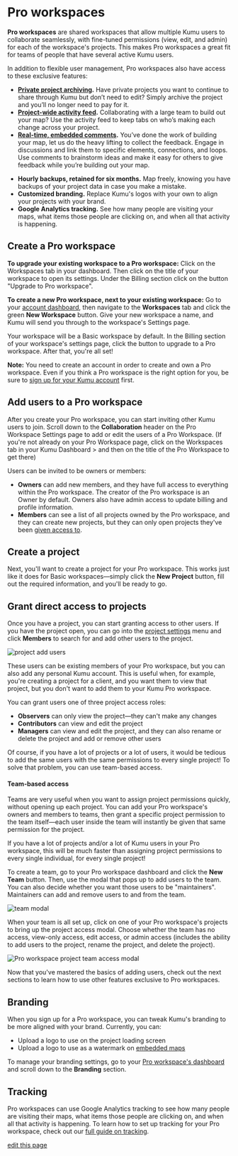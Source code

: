 # Pro workspaces

**Pro workspaces** are shared workspaces that allow multiple Kumu users to collaborate seamlessly, with fine-tuned permissions (view, edit, and admin) for each of the workspace's projects. This makes Pro workspaces a great fit for teams of people that have several active Kumu users.

In addition to flexible user management, Pro workspaces also have access to these exclusive features:
- **[Private project archiving](/guides/archiving-projects.html).** Have private projects you want to continue to share through Kumu but don’t need to edit? Simply archive the project and you’ll no longer need to pay for it.
- **[Project-wide activity feed](/guides/activity-feed.html).** Collaborating with a large team to build out your map? Use the activity feed to keep tabs on who’s making each change across your project.
- **[Real-time, embedded comments](/guides/issues.html).** You’ve done the work of building your map, let us do the heavy lifting to collect the feedback. Engage in discussions and link them to specific elements, connections, and loops. Use comments to brainstorm ideas and make it easy for others to give feedback while you’re building out your map.
<!-- - **[Single sign-on](/guides/single-sign-on.html).** Enable authentication for your Pro workspace through your SAML 2.0 provider (only Azure AD supported at this time). -->
<!-- - **Required [multi-factor authentication](/guides/multi-factor-authentication.html).** Multi-factor authentication (MFA) helps keep your account and projects. With a Pro workspace, you can require MFA for everyone accessing your projects. -->
- **Hourly backups, retained for six months.** Map freely, knowing you have backups of your project data in case you make a mistake.
- **Customized branding.** Replace Kumu's logos with your own to align your projects with your brand.
- **Google Analytics tracking.** See how many people are visiting your maps, what items those people are clicking on, and when all that activity is happening.


## Create a Pro workspace

**To upgrade your existing workspace to a Pro workspace:** 
Click on the Workspaces tab in your dashboard. Then click on the title of your workspace to open its settings. 
Under the Billing section click on the button "Upgrade to Pro workspace". 

**To create a new Pro workspace, next to your existing workspace:**
Go to your [account dashboard](https://kumu.io/dashboard), then navigate to the **Workspaces** tab and click the green **New Workspace** button. Give your new workspace a name, and Kumu will send you through to the workspace's Settings page.

Your workspace will be a Basic workspace by default. In the Billing section of your workspace's settings page, click the button to upgrade to a Pro workspace. After that, you're all set!

<p class="alert alert-warning">
<b>Note:</b> You need to create an account in order to create and own a Pro workspace. Even if you think a Pro workspace is the right option for you, be sure to <a class="alert-link" href="https://kumu.io/join">sign up for your Kumu account</a> first.
</p>


## Add users to a Pro workspace

After you create your Pro workspace, you can start inviting other Kumu users to join. Scroll down to the **Collaboration** header on the Pro Workspace Settings page to add or edit the users of a Pro Workspace. (If you're not already on your Pro Workspace page, click on the Workspaces tab in your Kumu Dashboard > and then on the title of the Pro Workspace to get there)

Users can be invited to be owners or members:

- **Owners** can add new members, and they have full access to everything within the Pro workspace. The creator of the Pro workspace is an Owner by default. Owners also have admin access to update billing and profile information.
- **Members** can see a list of all projects owned by the Pro workspace, and they can create new projects, but they can only open projects they've been [given access to](#grant-direct-access-to-projects).


## Create a project

Next, you'll want to create a project for your Pro workspace. This works just like it does for Basic workspaces—simply click the **New Project** button, fill out the required information, and you'll be ready to go.


## Grant direct access to projects

Once you have a project, you can start granting access to other users. If you have the project open, you can go into the [project settings](/overview/settings.html#project-settings) menu and click **Members** to search for and add other users to the project.

![project add users](/images/pro-workspace-project-users.png)

These users can be existing members of your Pro workspace, but you can also add any personal Kumu account. This is useful when, for example, you're creating a project for a client, and you want them to view that project, but you don't want to add them to your Kumu Pro workspace.

You can grant users one of three project access roles:

- **Observers** can only view the project—they can't make any changes
- **Contributors** can view and edit the project
- **Managers** can view and edit the project, and they can also rename or delete the project and add or remove other users

Of course, if you have a lot of projects or a lot of users, it would be tedious to add the same users with the same permissions to every single project! To solve that problem, you can use team-based access.


#### Team-based access

Teams are very useful when you want to assign project permissions quickly, without opening up each project. You can add your Pro workspace's owners and members to teams, then grant a specific project permission to the team itself—each user inside the team will instantly be given that same permission for the project.

If you have a lot of projects and/or a lot of Kumu users in your Pro workspace, this will be much faster than assigning project permissions to every single individual, for every single project!

To create a team, go to your Pro workspace dashboard and click the **New Team** button. Then, use the modal that pops up to add users to the team. You can also decide whether you want those users to be "maintainers". Maintainers can add and remove users to and from the team.

![team modal](/images/pro-workspace-team.png)

When your team is all set up, click on one of your Pro workspace's projects to bring up the project access modal. Choose whether the team has no access, view-only access, edit access, or admin access (includes the ability to add users to the project, rename the project, and delete the project).

![Pro workspace project team access modal](/images/pro-workspace-project-team-access.png)

Now that you've mastered the basics of adding users, check out the next sections to learn how to use other features exclusive to Pro workspaces.

<!-- <iframe src="https://player.vimeo.com/video/135484585" width="640" height="360" frameborder="0" webkitallowfullscreen mozallowfullscreen allowfullscreen></iframe>
 -->


## Branding

When you sign up for a Pro workspace, you can tweak Kumu's branding to be more aligned with your brand. Currently, you can:

- Upload a logo to use on the project loading screen
- Upload a logo to use as a watermark on [embedded maps](/guides/share-and-embed.html)

To manage your branding settings, go to your [Pro workspace's dashboard](/overview/dashboard.html#pro-workspace-dashboard) and scroll down to the **Branding** section.


## Tracking

Pro workspaces can use Google Analytics tracking to see how many people are visiting their maps, what items those people are clicking on, and when all that activity is happening. To learn how to set up tracking for your Pro workspace, check out our [full guide on tracking](/guides/tracking.html).



<span class="edit-link"><a href="https://github.com/kumu/docs/blob/master/guides/pro-workspaces.md" target="_blank"><i class="fa fa-github"></i> edit this page</a></span>
